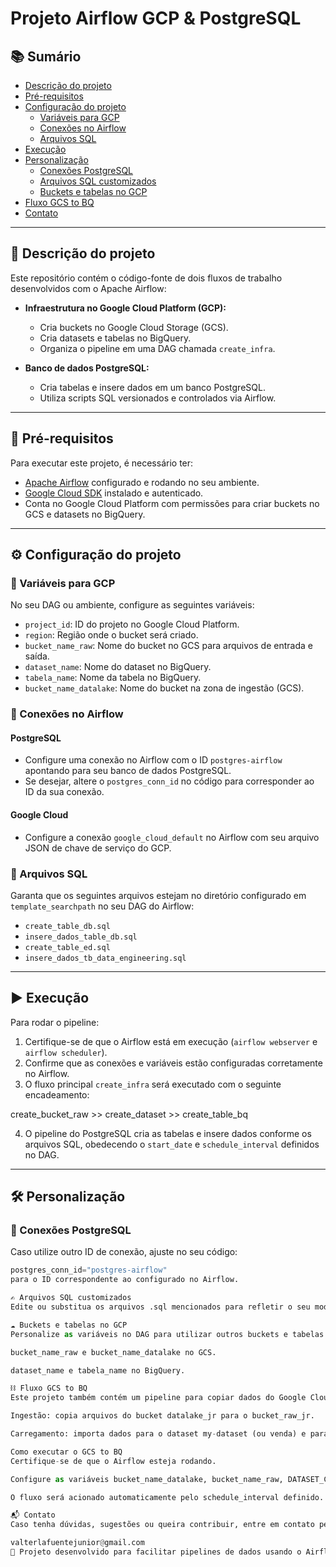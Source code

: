 # Projeto Airflow GCP & PostgreSQL

## 📚 Sumário
- [Descrição do projeto](#descrição-do-projeto)
- [Pré-requisitos](#pré-requisitos)
- [Configuração do projeto](#configuração-do-projeto)
  - [Variáveis para GCP](#variáveis-para-gcp)
  - [Conexões no Airflow](#conexões-no-airflow)
  - [Arquivos SQL](#arquivos-sql)
- [Execução](#execução)
- [Personalização](#personalização)
  - [Conexões PostgreSQL](#conexões-postgresql)
  - [Arquivos SQL customizados](#arquivos-sql-customizados)
  - [Buckets e tabelas no GCP](#buckets-e-tabelas-no-gcp)
- [Fluxo GCS to BQ](#fluxo-gcs-to-bq)
- [Contato](#contato)

---

## 📝 Descrição do projeto

Este repositório contém o código-fonte de dois fluxos de trabalho desenvolvidos com o Apache Airflow:

- **Infraestrutura no Google Cloud Platform (GCP):**
  - Cria buckets no Google Cloud Storage (GCS).
  - Cria datasets e tabelas no BigQuery.
  - Organiza o pipeline em uma DAG chamada `create_infra`.

- **Banco de dados PostgreSQL:**
  - Cria tabelas e insere dados em um banco PostgreSQL.
  - Utiliza scripts SQL versionados e controlados via Airflow.

---

## 🚀 Pré-requisitos

Para executar este projeto, é necessário ter:

- [Apache Airflow](https://airflow.apache.org/) configurado e rodando no seu ambiente.
- [Google Cloud SDK](https://cloud.google.com/sdk) instalado e autenticado.
- Conta no Google Cloud Platform com permissões para criar buckets no GCS e datasets no BigQuery.

---

## ⚙️ Configuração do projeto

### 🔧 Variáveis para GCP

No seu DAG ou ambiente, configure as seguintes variáveis:

- `project_id`: ID do projeto no Google Cloud Platform.
- `region`: Região onde o bucket será criado.
- `bucket_name_raw`: Nome do bucket no GCS para arquivos de entrada e saída.
- `dataset_name`: Nome do dataset no BigQuery.
- `tabela_name`: Nome da tabela no BigQuery.
- `bucket_name_datalake`: Nome do bucket na zona de ingestão (GCS).

### 🔌 Conexões no Airflow

#### PostgreSQL
- Configure uma conexão no Airflow com o ID `postgres-airflow` apontando para seu banco de dados PostgreSQL.
- Se desejar, altere o `postgres_conn_id` no código para corresponder ao ID da sua conexão.

#### Google Cloud
- Configure a conexão `google_cloud_default` no Airflow com seu arquivo JSON de chave de serviço do GCP.

### 📂 Arquivos SQL

Garanta que os seguintes arquivos estejam no diretório configurado em `template_searchpath` no seu DAG do Airflow:

- `create_table_db.sql`
- `insere_dados_table_db.sql`
- `create_table_ed.sql`
- `insere_dados_tb_data_engineering.sql`

---

## ▶️ Execução

Para rodar o pipeline:

1. Certifique-se de que o Airflow está em execução (`airflow webserver` e `airflow scheduler`).
2. Confirme que as conexões e variáveis estão configuradas corretamente no Airflow.
3. O fluxo principal `create_infra` será executado com o seguinte encadeamento:


create_bucket_raw >> create_dataset >> create_table_bq


4. O pipeline do PostgreSQL cria as tabelas e insere dados conforme os arquivos SQL, obedecendo o `start_date` e `schedule_interval` definidos no DAG.

---

## 🛠️ Personalização

### 🔄 Conexões PostgreSQL
Caso utilize outro ID de conexão, ajuste no seu código:
```python
postgres_conn_id="postgres-airflow"
para o ID correspondente ao configurado no Airflow.

✍️ Arquivos SQL customizados
Edite ou substitua os arquivos .sql mencionados para refletir o seu modelo de dados ou novas regras de negócio.

☁️ Buckets e tabelas no GCP
Personalize as variáveis no DAG para utilizar outros buckets e tabelas:

bucket_name_raw e bucket_name_datalake no GCS.

dataset_name e tabela_name no BigQuery.

⛓️ Fluxo GCS to BQ
Este projeto também contém um pipeline para copiar dados do Google Cloud Storage (GCS) para o BigQuery:

Ingestão: copia arquivos do bucket datalake_jr para o bucket_raw_jr.

Carregamento: importa dados para o dataset my-dataset (ou venda) e para a tabela tb_vendas.

Como executar o GCS to BQ
Certifique-se de que o Airflow esteja rodando.

Configure as variáveis bucket_name_datalake, bucket_name_raw, DATASET_CURATED e TABELA_CURATED no DAG conforme seu ambiente.

O fluxo será acionado automaticamente pelo schedule_interval definido.

📬 Contato
Caso tenha dúvidas, sugestões ou queira contribuir, entre em contato pelo e-mail:

valterlafuentejunior@gmail.com
🚀 Projeto desenvolvido para facilitar pipelines de dados usando o Airflow em conjunto com GCP e PostgreSQL.
